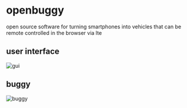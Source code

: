# openbuggy
open source software for turning smartphones into vehicles that can be remote controlled in the browser via lte

## user interface
![gui](https://github.com/openbuggy/.github/assets/19519902/ea88f87d-52e0-47f8-8c56-24490f7cc4ea)

## buggy
![buggy](https://github.com/openbuggy/.github/assets/19519902/f91f6416-f2f4-4f29-b121-e329b3880148)

